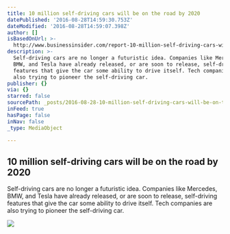 ```yaml
---
title: 10 million self-driving cars will be on the road by 2020
datePublished: '2016-08-28T14:59:30.753Z'
dateModified: '2016-08-28T14:59:07.398Z'
author: []
isBasedOnUrl: >-
  http://www.businessinsider.com/report-10-million-self-driving-cars-will-be-on-the-road-by-2020-2015-5-6?utm_source=feedburner&utm_medium=feed&utm_campaign=Feed%3A+businessinsider+%28Business+Insider%29
description: >-
  Self-driving cars are no longer a futuristic idea. Companies like Mercedes,
  BMW, and Tesla have already released, or are soon to release, self-driving
  features that give the car some ability to drive itself. Tech companies are
  also trying to pioneer the self-driving car.
publisher: {}
via: {}
starred: false
sourcePath: _posts/2016-08-28-10-million-self-driving-cars-will-be-on-the-road-by-2020.md
inFeed: true
hasPage: false
inNav: false
_type: MediaObject

---
```

<article style=""><h1>10 million self-driving cars will be on the road by 2020</h1><p>Self-driving cars are no longer a futuristic idea. Companies like Mercedes, BMW, and Tesla have already released, or are soon to release, self-driving features that give the car some ability to drive itself. Tech companies are also trying to pioneer the self-driving car.</p><img src="http://static2.businessinsider.com/image/55686ec66bb3f79762a0e1b3-1190-625/10-million-self-driving-cars-will-be-on-the-road-by-2020.jpg" /></article>